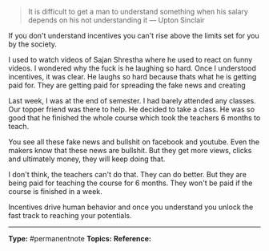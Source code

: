> It is difficult to get a man to understand something when his salary depends on his not understanding it — Upton Sinclair

If you don't understand incentives you can't rise above the limits set for you by the society.

I used to watch videos of Sajan Shrestha where he used to react on funny videos. I wondered why the fuck is he laughing so hard. Once I understood incentives, it was clear. He laughs so hard because thats what he is getting paid for. They are getting paid for spreading the fake news and creating 

Last week, I was at the end of semester. I had barely attended any classes. Our topper friend was there to help. He decided to take a class. He was so good that he finished the whole course which took the teachers 6 months to teach.

You see all these fake news and bullshit on facebook and youtube. Even the makers know that these news are bullshit. But they get more views, clicks and ultimately money, they will keep doing that.

I don't think, the teachers can't do that. They can do better. But they are being paid for teaching the course for 6 months. They won't be paid if the course is finished in a week.

Incentives drive human behavior and once you understand you unlock the fast track to reaching your potentials.



----
**Type:** #permanentnote 
**Topics:**
**Reference:** 

